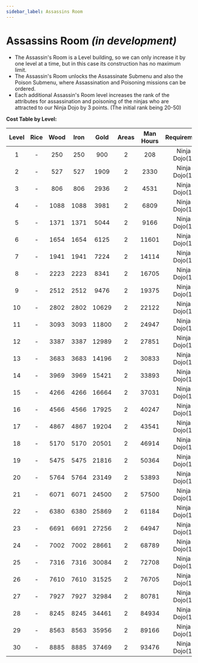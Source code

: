 ```yaml
---
sidebar_label: Assassins Room
---
```

# Assassins Room *(in development)*

- The Assassin's Room is a Level building, so we can only increase it by one level at a time, but in this case its construction has no maximum limit.
- The Assassin's Room unlocks the Assassinate Submenu and also the Poison Submenu, where Assassination and Poisoning missions can be ordered.
- Each additional Assassin's Room level increases the rank of the attributes for assassination and poisoning of the ninjas who are attracted to our Ninja Dojo by 3 points. (The initial rank being 20-50)

**Cost Table by Level:**

| Level | Rice  | Wood  | Iron  | Gold  | Areas | Man Hours |  Requirement  | Máx. level |
| :---: | :---: | :---: | :---: | :---: | :---: | :-------: | :-----------: | :--------: |
|   1   |   -   |  250  |  250  |  900  |   2   |    208    | Ninja Dojo(1) |     -      |
|   2   |   -   |  527  |  527  | 1909  |   2   |   2330    | Ninja Dojo(1) |     -      |
|   3   |   -   |  806  |  806  | 2936  |   2   |   4531    | Ninja Dojo(1) |     -      |
|   4   |   -   | 1088  | 1088  | 3981  |   2   |   6809    | Ninja Dojo(1) |     -      |
|   5   |   -   | 1371  | 1371  | 5044  |   2   |   9166    | Ninja Dojo(1) |     -      |
|   6   |   -   | 1654  | 1654  | 6125  |   2   |   11601   | Ninja Dojo(1) |     -      |
|   7   |   -   | 1941  | 1941  | 7224  |   2   |   14114   | Ninja Dojo(1) |     -      |
|   8   |   -   | 2223  | 2223  | 8341  |   2   |   16705   | Ninja Dojo(1) |     -      |
|   9   |   -   | 2512  | 2512  | 9476  |   2   |   19375   | Ninja Dojo(1) |     -      |
|  10   |   -   | 2802  | 2802  | 10629 |   2   |   22122   | Ninja Dojo(1) |     -      |
|  11   |   -   | 3093  | 3093  | 11800 |   2   |   24947   | Ninja Dojo(1) |     -      |
|  12   |   -   | 3387  | 3387  | 12989 |   2   |   27851   | Ninja Dojo(1) |     -      |
|  13   |   -   | 3683  | 3683  | 14196 |   2   |   30833   | Ninja Dojo(1) |     -      |
|  14   |   -   | 3969  | 3969  | 15421 |   2   |   33893   | Ninja Dojo(1) |     -      |
|  15   |   -   | 4266  | 4266  | 16664 |   2   |   37031   | Ninja Dojo(1) |     -      |
|  16   |   -   | 4566  | 4566  | 17925 |   2   |   40247   | Ninja Dojo(1) |     -      |
|  17   |   -   | 4867  | 4867  | 19204 |   2   |   43541   | Ninja Dojo(1) |     -      |
|  18   |   -   | 5170  | 5170  | 20501 |   2   |   46914   | Ninja Dojo(1) |     -      |
|  19   |   -   | 5475  | 5475  | 21816 |   2   |   50364   | Ninja Dojo(1) |     -      |
|  20   |   -   | 5764  | 5764  | 23149 |   2   |   53893   | Ninja Dojo(1) |     -      |
|  21   |   -   | 6071  | 6071  | 24500 |   2   |   57500   | Ninja Dojo(1) |     -      |
|  22   |   -   | 6380  | 6380  | 25869 |   2   |   61184   | Ninja Dojo(1) |     -      |
|  23   |   -   | 6691  | 6691  | 27256 |   2   |   64947   | Ninja Dojo(1) |     -      |
|  24   |   -   | 7002  | 7002  | 28661 |   2   |   68789   | Ninja Dojo(1) |     -      |
|  25   |   -   | 7316  | 7316  | 30084 |   2   |   72708   | Ninja Dojo(1) |     -      |
|  26   |   -   | 7610  | 7610  | 31525 |   2   |   76705   | Ninja Dojo(1) |     -      |
|  27   |   -   | 7927  | 7927  | 32984 |   2   |   80781   | Ninja Dojo(1) |     -      |
|  28   |   -   | 8245  | 8245  | 34461 |   2   |   84934   | Ninja Dojo(1) |     -      |
|  29   |   -   | 8563  | 8563  | 35956 |   2   |   89166   | Ninja Dojo(1) |     -      |
|  30   |   -   | 8885  | 8885  | 37469 |   2   |   93476   | Ninja Dojo(1) |     -      |